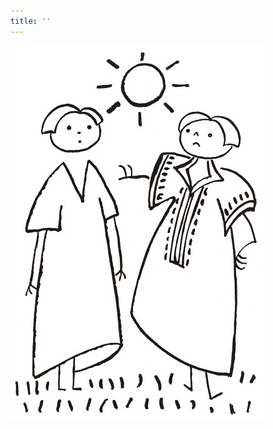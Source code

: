 ```yaml
---
title: ''
---
```


![povidani_o_pejskovi_a_kocicce_026](./resources/povidani_o_pejskovi_a_kocicce_026.jpg)
